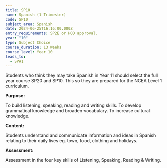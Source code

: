 ```yaml
---
title: SP10
name: Spanish (1 Trimester)
code: SP10
subject_area: Spanish
date: 2024-06-25T16:16:00.000Z
entry_requirements: SP2E or HOD approval.
year: "10"
type: Subject Choice
course_duration: 13 Weeks
course_level: Year 10
leads_to:
  - SPA1
---
```

Students who think they may take Spanish in Year 11 should select the full year course SP20 and SP10. This so they are prepared for the NCEA Level 1 curriculum.

**Purpose:**

To build listening, speaking, reading and writing skills. To develop grammatical knowledge and broaden vocabulary. To increase cultural knowledge.

**Content:**

Students understand and communicate information and ideas in Spanish relating to their daily lives eg. town, food, clothing and holidays.

**Assessment:**

Assessment in the four key skills of Listening, Speaking, Reading & Writing.

